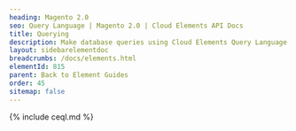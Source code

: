 ```yaml
---
heading: Magento 2.0
seo: Query Language | Magento 2.0 | Cloud Elements API Docs
title: Querying
description: Make database queries using Cloud Elements Query Language.
layout: sidebarelementdoc
breadcrumbs: /docs/elements.html
elementId: 815
parent: Back to Element Guides
order: 45
sitemap: false
---
```


{% include ceql.md %}
